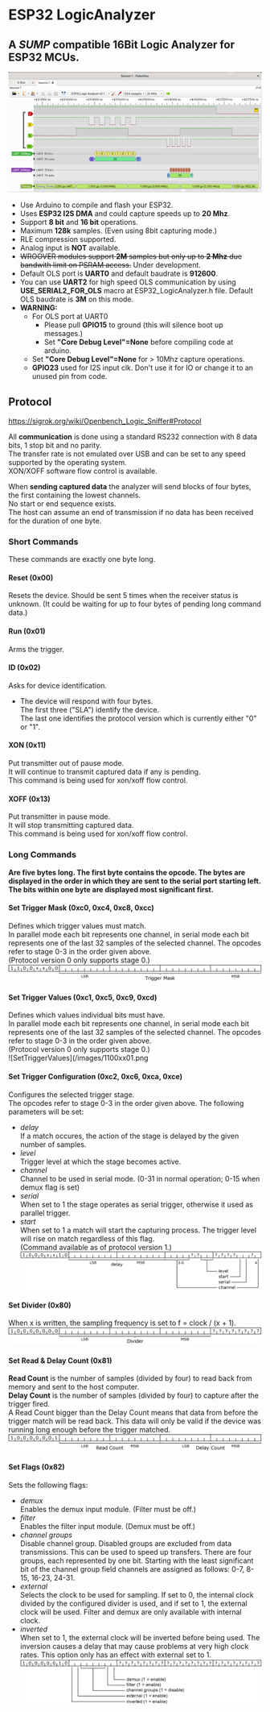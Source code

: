 # ESP32 LogicAnalyzer

## A *SUMP* compatible 16Bit Logic Analyzer for ESP32 MCUs.

![PulseView](/images/ESP32_LogicAnalyzer_in_PulseViewSmall.png)

* Use Arduino to compile and flash your ESP32.
* Uses **ESP32 I2S DMA** and could capture speeds up to **20 Mhz**.
* Support **8 bit** and **16 bit** operations.
* Maximum **128k** samples. (Even using 8bit capturing mode.)
* RLE compression supported.
* Analog input is **NOT** available.
* ~~WROOVER modules support **2M** samples but only up to **2 Mhz** due bandwith limit on PSRAM access.~~ Under development.
* Default OLS port is **UART0** and default baudrate is **912600**.
* You can use **UART2** for high speed OLS communication by using **USE_SERIAL2_FOR_OLS** macro at ESP32_LogicAnalyzer.h file. Default OLS baudrate is **3M** on this mode.
* **WARNING:** 
  - For OLS port at UART0
    - Please pull **GPIO15** to ground (this will silence boot up messages.)
    - Set **"Core Debug Level"=None** before compiling code at arduino.
  - Set **"Core Debug Level"=None** for > 10Mhz capture operations.
  - **GPIO23** used for I2S input clk. Don't use it for IO or change it to an unused pin from code.

  
## Protocol  

https://sigrok.org/wiki/Openbench_Logic_Sniffer#Protocol

All **communication** is done using a standard RS232 connection with 8 data bits, 1 stop bit and no parity.  
The transfer rate is not emulated over USB and can be set to any speed supported by the operating system.  
XON/XOFF software flow control is available. 
  
When **sending captured data** the analyzer will send blocks of four bytes, the first containing the lowest channels.  
No start or end sequence exists.  
The host can assume an end of transmission if no data has been received for the duration of one byte.  

### Short Commands
These commands are exactly one byte long.  
#### Reset (0x00)
Resets the device. Should be sent 5 times when the receiver status is unknown. (It could be waiting for up to four bytes of pending long command data.)
#### Run (0x01)
Arms the trigger.
#### ID (0x02)
Asks for device identification.  
 - The device will respond with four bytes.  
The first three ("SLA") identify the device.  
The last one identifies the protocol version which is currently either "0" or "1".
#### XON (0x11)
Put transmitter out of pause mode.  
It will continue to transmit captured data if any is pending.  
This command is being used for xon/xoff flow control.
#### XOFF (0x13)
Put transmitter in pause mode.  
It will stop transmitting captured data.  
This command is being used for xon/xoff flow control.
### Long Commands
**Are five bytes long. The first byte contains the opcode. The bytes are displayed in the order in which they are sent to the serial port starting left. The bits within one byte are displayed most significant first.**  
#### Set Trigger Mask (0xc0, 0xc4, 0xc8, 0xcc)  
Defines which trigger values must match.  
In parallel mode each bit represents one channel, in serial mode each bit represents one of the last 32 samples of the selected channel. The opcodes refer to stage 0-3 in the order given above.  
(Protocol version 0 only supports stage 0.)  
![SetTriggerMask](/images/1100xx00.png)
#### Set Trigger Values (0xc1, 0xc5, 0xc9, 0xcd)  
Defines which values individual bits must have.  
In parallel mode each bit represents one channel, in serial mode each bit represents one of the last 32 samples of the selected channel. The opcodes refer to stage 0-3 in the order given above.  
(Protocol version 0 only supports stage 0.)  
![SetTriggerValues](/images/1100xx01.png
#### Set Trigger Configuration (0xc2, 0xc6, 0xca, 0xce)  
Configures the selected trigger stage.  
The opcodes refer to stage 0-3 in the order given above. The following parameters will be set:  
  - *delay*  
If a match occures, the action of the stage is delayed by the given number of samples.
  - *level*  
Trigger level at which the stage becomes active.
  - *channel*  
Channel to be used in serial mode. (0-31 in normal operation; 0-15 when demux flag is set)
  - *serial*  
When set to 1 the stage operates as serial trigger, otherwise it used as parallel trigger.
  - *start*  
When set to 1 a match will start the capturing process. The trigger level will rise on match regardless of this flag.  
(Command available as of protocol version 1.)  
![SetTriggerConfiguration](/images/1100xx10.png)  
#### Set Divider (0x80)  
When x is written, the sampling frequency is set to f = clock / (x + 1).  
![SetDivider](/images/10000000.png)
#### Set Read & Delay Count (0x81)  
**Read Count** is the number of samples (divided by four) to read back from memory and sent to the host computer.  
**Delay Count** is the number of samples (divided by four) to capture after the trigger fired.  
A Read Count bigger than the Delay Count means that data from before the trigger match will be read back. This data will only be valid if the device was running long enough before the trigger matched.  
![SetRead&DelayCount](/images/10000001.png)  
#### Set Flags (0x82)  
Sets the following flags:  
  - *demux*  
Enables the demux input module. (Filter must be off.)
  - *filter*  
Enables the filter input module. (Demux must be off.)
  - *channel groups*  
Disable channel group. Disabled groups are excluded from data transmissions. This can be used to speed up transfers. There are four groups, each represented by one bit. Starting with the least significant bit of the channel group field channels are assigned as follows: 0-7, 8-15, 16-23, 24-31.
  - *external*  
Selects the clock to be used for sampling. If set to 0, the internal clock divided by the configured divider is used, and if set to 1, the external clock will be used. Filter and demux are only available with internal clock.
  - *inverted*  
When set to 1, the external clock will be inverted before being used. The inversion causes a delay that may cause problems at very high clock rates. This option only has an effect with external set to 1.  
![SetFlags](/images/10000010.png)  
